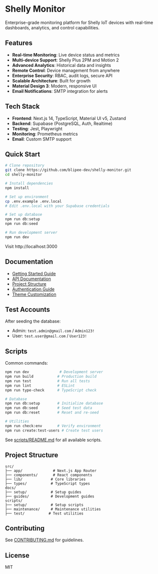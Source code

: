 # Shelly Monitor

Enterprise-grade monitoring platform for Shelly IoT devices with real-time dashboards, analytics, and control capabilities.

## Features

- **Real-time Monitoring**: Live device status and metrics
- **Multi-device Support**: Shelly Plus 2PM and Motion 2
- **Advanced Analytics**: Historical data and insights
- **Remote Control**: Device management from anywhere
- **Enterprise Security**: RBAC, audit logs, secure API
- **Scalable Architecture**: Built for growth
- **Material Design 3**: Modern, responsive UI
- **Email Notifications**: SMTP integration for alerts

## Tech Stack

- **Frontend**: Next.js 14, TypeScript, Material UI v5, Zustand
- **Backend**: Supabase (PostgreSQL, Auth, Realtime)
- **Testing**: Jest, Playwright
- **Monitoring**: Prometheus metrics
- **Email**: Custom SMTP support

## Quick Start

```bash
# Clone repository
git clone https://github.com/blipee-dev/shelly-monitor.git
cd shelly-monitor

# Install dependencies
npm install

# Set up environment
cp .env.example .env.local
# Edit .env.local with your Supabase credentials

# Set up database
npm run db:setup
npm run db:seed

# Run development server
npm run dev
```

Visit http://localhost:3000

## Documentation

- [Getting Started Guide](docs/setup/GETTING_STARTED.md)
- [API Documentation](http://localhost:3000/api-docs)
- [Project Structure](docs/PROJECT_STRUCTURE.md)
- [Authentication Guide](docs/guides/AUTHENTICATION.md)
- [Theme Customization](docs/guides/THEME_CUSTOMIZATION.md)

## Test Accounts

After seeding the database:
- Admin: `test.admin@gmail.com` / `Admin123!`
- User: `test.user@gmail.com` / `User123!`

## Scripts

Common commands:
```bash
npm run dev              # Development server
npm run build           # Production build
npm run test            # Run all tests
npm run lint            # ESLint
npm run type-check      # TypeScript check

# Database
npm run db:setup        # Initialize database
npm run db:seed         # Seed test data
npm run db:reset        # Reset and re-seed

# Utilities
npm run check:env       # Verify environment
npm run create:test-users # Create test users
```

See [scripts/README.md](scripts/README.md) for all available scripts.

## Project Structure

```
src/
├── app/              # Next.js App Router
├── components/       # React components
├── lib/             # Core libraries
├── types/           # TypeScript types
docs/
├── setup/           # Setup guides
├── guides/          # Development guides
scripts/
├── setup/           # Setup scripts
├── maintenance/     # Maintenance utilities
├── test/           # Test utilities
```

## Contributing

See [CONTRIBUTING.md](CONTRIBUTING.md) for guidelines.

## License

MIT